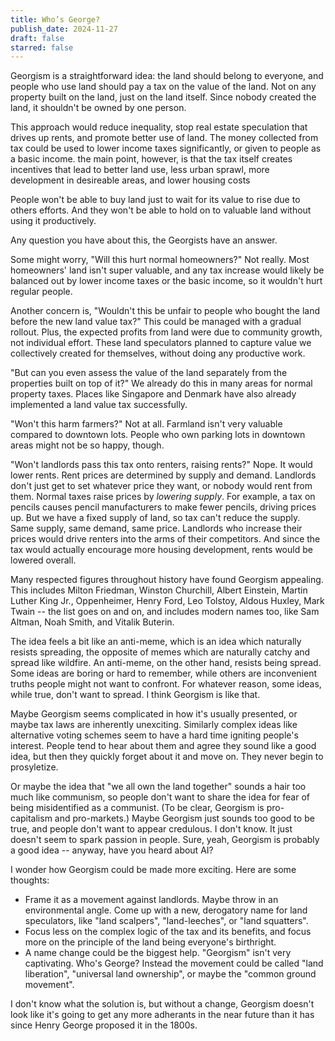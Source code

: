 ```yaml
---
title: Who’s George?
publish_date: 2024-11-27
draft: false
starred: false
---
```


Georgism is a straightforward idea: the land should belong to everyone, and people who use land should pay a tax on the value of the land. Not on any property built on the land, just on the land itself. Since nobody created the land, it shouldn't be owned by one person.

This approach would reduce inequality, stop real estate speculation that drives up rents, and promote better use of land. The money collected from tax could be used to lower income taxes significantly, or given to people as a basic income. the main point, however, is that the tax itself creates incentives that lead to better land use, less urban sprawl, more development in desireable areas, and lower housing costs

People won't be able to buy land just to wait for its value to rise due to others efforts. And they won't be able to hold on to valuable land without using it productively. 

Any question you have about this, the Georgists have an answer.

Some might worry, "Will this hurt normal homeowners?" Not really. Most homeowners' land isn't super valuable, and any tax increase would likely be balanced out by lower income taxes or the basic income, so it wouldn't hurt regular people.

Another concern is, "Wouldn't this be unfair to people who bought the land before the new land value tax?" This could be managed with a gradual rollout. Plus, the expected profits from land were due to community growth, not individual effort. These land speculators planned to capture value we collectively created for themselves, without doing any productive work.

"But can you even assess the value of the land separately from the properties built on top of it?" We already do this in many areas for normal property taxes. Places like Singapore and Denmark have also already implemented a land value tax successfully.

"Won't this harm farmers?" Not at all. Farmland isn't very valuable compared to downtown lots. People who own parking lots in downtown areas might not be so happy, though.

"Won't landlords pass this tax onto renters, raising rents?" Nope. It would lower rents. Rent prices are determined by supply and demand. Landlords don't just get to set whatever price they want, or nobody would rent from them. Normal taxes raise prices by *lowering supply*. For example, a tax on pencils causes pencil manufacturers to make fewer pencils, driving prices up. But we have a fixed supply of land, so tax can't reduce the supply. Same supply, same demand, same price. Landlords who increase their prices would drive renters into the arms of their competitors. And since the tax would actually encourage more housing development, rents would be lowered overall.

Many respected figures throughout history have found Georgism appealing. This includes Milton Friedman, Winston Churchill, Albert Einstein, Martin Luther King Jr., Oppenheimer, Henry Ford, Leo Tolstoy, Aldous Huxley, Mark Twain -- the list goes on and on, and includes modern names too, like Sam Altman, Noah Smith, and Vitalik Buterin.

The idea feels a bit like an anti-meme, which is an idea which naturally resists spreading, the opposite of memes which are naturally catchy and spread like wildfire. An anti-meme, on the other hand, resists being spread. Some ideas are boring or hard to remember, while others are inconvenient truths people might not want to confront. For whatever reason, some ideas, while true, don't want to spread. I think Georgism is like that.

Maybe Georgism seems complicated in how it's usually presented, or maybe tax laws are inherently unexciting. Similarly complex ideas like alternative voting schemes seem to have a hard time igniting people's interest. People tend to hear about them and agree they sound like a good idea, but then they quickly forget about it and move on. They never begin to prosyletize.

Or maybe the idea that "we all own the land together" sounds a hair too much like communism, so people don't want to share the idea for fear of being misidentified as a communist. (To be clear, Georgism is pro-capitalism and pro-markets.) Maybe Georgism just sounds too good to be true, and people don't want to appear credulous. I don't know. It just doesn't seem to spark passion in people. Sure, yeah, Georgism is probably a good idea -- anyway, have you heard about AI?

I wonder how Georgism could be made more exciting. Here are some thoughts:
- Frame it as a movement against landlords. Maybe throw in an environmental angle. Come up with a new, derogatory name for land speculators, like "land scalpers", "land-leeches", or "land squatters".
- Focus less on the complex logic of the tax and its benefits, and focus more on the principle of the land being everyone's birthright.
- A name change could be the biggest help. "Georgism" isn't very captivating. Who's George? Instead the movement could be called "land liberation", "universal land ownership", or maybe the "common ground movement".

I don't know what the solution is, but without a change, Georgism doesn't look like it's going to get any more adherants in the near future than it has since Henry George proposed it in the 1800s.

